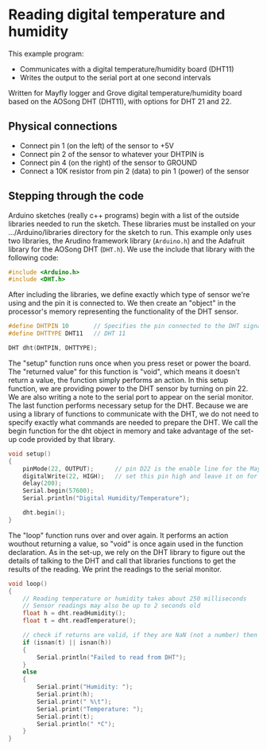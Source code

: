 # Reading digital temperature and humidity

This example program:
- Communicates with a digital temperature/humidity board (DHT11)
- Writes the output to the serial port at one second intervals

Written for Mayfly logger and Grove digital temperature/humidity board based on the AOSong DHT (DHT11), with options for DHT 21 and 22.

## Physical connections

- Connect pin 1 (on the left) of the sensor to +5V
- Connect pin 2 of the sensor to whatever your DHTPIN is
- Connect pin 4 (on the right) of the sensor to GROUND
- Connect a 10K resistor from pin 2 (data) to pin 1 (power) of the sensor

## Stepping through the code

Arduino sketches (really c++ programs) begin with a list of the outside libraries needed to run the sketch.
These libraries must be installed on your .../Arduino/libraries directory for the sketch to run.
This example only uses two libraries, the Arudino framework library (```Arduino.h```) and the Adafruit library for the AOSong DHT (```DHT.h```).
We use the include that library with the following code:
```cpp
#include <Arduino.h>
#include <DHT.h>
```

After including the libraries, we define exactly which type of sensor we're using and the pin it is connected to.
We then create an "object" in the processor's memory representing the functionality of the DHT sensor.
```cpp
#define DHTPIN 10       // Specifies the pin connected to the DHT signal.
#define DHTTYPE DHT11   // DHT 11

DHT dht(DHTPIN, DHTTYPE);
```

The "setup" function runs once when you press reset or power the board.
The "returned value" for this function is "void", which means it doesn't return a value, the function simply performs an action.
In this setup function, we are providing power to the DHT sensor by turning on pin 22.
We are also writing a note to the serial port to appear on the serial monitor.
The last function performs necessary setup for the DHT.
Because we are using a library of functions to communicate with the DHT, we do not need to specify exactly what commands are needed to prepare the DHT.
We call the begin function for the dht object in memory and take advantage of the set-up code provided by that library.
```cpp
void setup()
{
    pinMode(22, OUTPUT);      // pin D22 is the enable line for the Mayfly's switched 3.3/5v power lines
    digitalWrite(22, HIGH);   // set this pin high and leave it on for the rest of the sketch
    delay(200);
    Serial.begin(57600);
    Serial.println("Digital Humidity/Temperature");

    dht.begin();
}
```

The "loop" function runs over and over again.
It performs an action wouthout returning a value, so "void" is once again used in the function declaration.
As in the set-up, we rely on the DHT library to figure out the details of talking to the DHT and call that libraries functions to get the results of the reading.
We print the readings to the serial monitor.
```cpp
void loop()
{
    // Reading temperature or humidity takes about 250 milliseconds
    // Sensor readings may also be up to 2 seconds old
    float h = dht.readHumidity();
    float t = dht.readTemperature();

    // check if returns are valid, if they are NaN (not a number) then something went wrong
    if (isnan(t) || isnan(h))
    {
        Serial.println("Failed to read from DHT");
    }
    else
    {
        Serial.print("Humidity: ");
        Serial.print(h);
        Serial.print(" %\t");
        Serial.print("Temperature: ");
        Serial.print(t);
        Serial.println(" *C");
    }
}
```